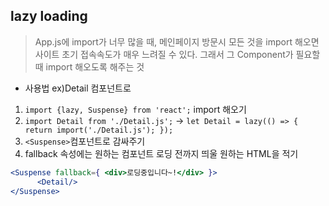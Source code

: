 ## lazy loading
> App.js에 import가 너무 많을 때, 메인페이지 방문시 모든 것을 import 해오면 사이트 초기 접속속도가 매우 느려질 수 있다. 그래서 그 Component가 필요할 때 import 해오도록 해주는 것

- 사용법 ex)Detail 컴포넌트로
1. ```import {lazy, Suspense} from 'react';``` import 해오기
2. ```import Detail from './Detail.js';``` -> ```let Detail = lazy(() => { return import('./Detail.js'); });```
3. ```<Suspense>```컴포넌트로 감싸주기
4. fallback 속성에는 원하는 컴포넌트 로딩 전까지 띄울 원하는 HTML을 적기 
```jsx
<Suspense fallback={ <div>로딩중입니다~!</div> }>
      <Detail/>
</Suspense>
```
